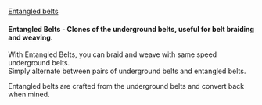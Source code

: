 [Entangled belts](/entangled.png)

#### Entangled Belts - Clones of the underground belts, useful for belt braiding and weaving.  

With Entangled Belts, you can braid and weave with same speed underground belts.  
Simply alternate between pairs of underground belts and entangled belts.  

Entangled belts are crafted from the underground belts and convert back when mined.  
